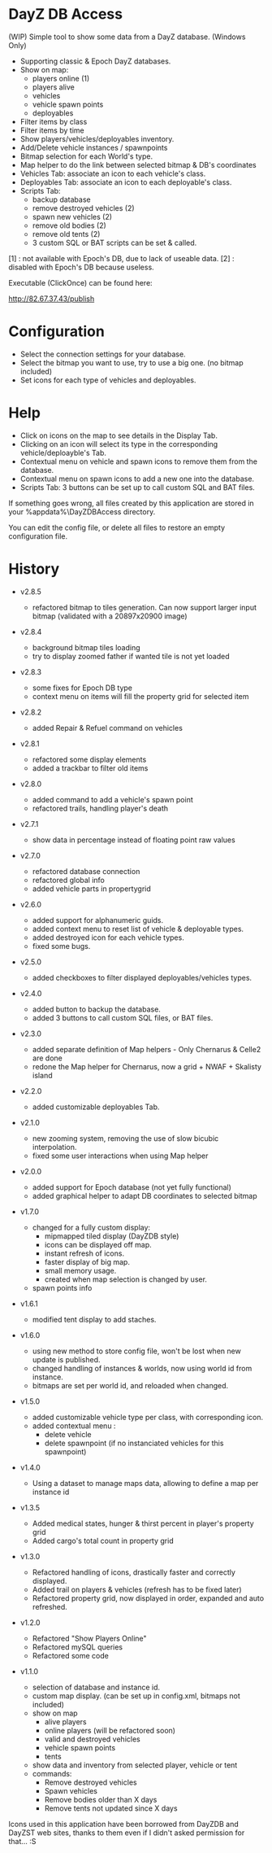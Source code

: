 DayZ DB Access
==============

(WIP) Simple tool to show some data from a DayZ database. (Windows Only)

 - Supporting classic & Epoch DayZ databases.
 - Show on map:
	- players online (1)
	- players alive
	- vehicles
	- vehicle spawn points
	- deployables
 - Filter items by class
 - Filter items by time
 - Show players/vehicles/deployables inventory.
 - Add/Delete vehicle instances / spawnpoints
 - Bitmap selection for each World's type.
 - Map helper to do the link between selected bitmap & DB's coordinates
 - Vehicles Tab: associate an icon to each vehicle's class.
 - Deployables Tab: associate an icon to each deployable's class.
 - Scripts Tab:
	- backup database
	- remove destroyed vehicles (2)
	- spawn new vehicles (2)
	- remove old bodies (2)
	- remove old tents (2)
	- 3 custom SQL or BAT scripts can be set & called.

[1] : not available with Epoch's DB, due to lack of useable data.
[2] : disabled with Epoch's DB because useless.

Executable (ClickOnce) can be found here:

http://82.67.37.43/publish


Configuration
=============

 - Select the connection settings for your database.
 - Select the bitmap you want to use, try to use a big one. (no bitmap included)
 - Set icons for each type of vehicles and deployables.

Help
====

 - Click on icons on the map to see details in the Display Tab.
 - Clicking on an icon will select its type in the corresponding vehicle/deploayble's Tab.
 - Contextual menu on vehicle and spawn icons to remove them from the database.
 - Contextual menu on spawn icons to add a new one into the database.
 - Scripts Tab: 3 buttons can be set up to call custom SQL and BAT files.

If something goes wrong, all files created by this application are stored in your %appdata%\DayZDBAccess directory.

You can edit the config file, or delete all files to restore an empty configuration file.


History
=======
 - v2.8.5
	- refactored bitmap to tiles generation. Can now support larger input bitmap (validated with a 20897x20900 image)

 - v2.8.4
	- background bitmap tiles loading
	- try to display zoomed father if wanted tile is not yet loaded

 - v2.8.3
	- some fixes for Epoch DB type
	- context menu on items will fill the property grid for selected item

 - v2.8.2
	- added Repair & Refuel command on vehicles

 - v2.8.1
	- refactored some display elements
	- added a trackbar to filter old items

 - v2.8.0
	- added command to add a vehicle's spawn point
	- refactored trails, handling player's death

 - v2.7.1
	- show data in percentage instead of floating point raw values

 - v2.7.0
	- refactored database connection
	- refactored global info
	- added vehicle parts in propertygrid

 - v2.6.0
	- added support for alphanumeric guids.
	- added context menu to reset list of vehicle & deployable types.
	- added destroyed icon for each vehicle types.
	- fixed some bugs.

 - v2.5.0
	- added checkboxes to filter displayed deployables/vehicles types.

 - v2.4.0
	- added button to backup the database.
	- added 3 buttons to call custom SQL files, or BAT files.

 - v2.3.0
	- added separate definition of Map helpers - Only Chernarus & Celle2 are done
	- redone the Map helper for Chernarus, now a grid + NWAF + Skalisty island

 - v2.2.0
	- added customizable deployables Tab.

 - v2.1.0
 	- new zooming system, removing the use of slow bicubic interpolation.
 	- fixed some user interactions when using Map helper

 - v2.0.0
 	- added support for Epoch database (not yet fully functional)
 	- added graphical helper to adapt DB coordinates to selected bitmap

 - v1.7.0
 	- changed for a fully custom display:
  		- mipmapped tiled display (DayZDB style)
  		- icons can be displayed off map.
  		- instant refresh of icons.
  		- faster display of big map.
  		- small memory usage.
  		- created when map selection is changed by user.
 	- spawn points info

 - v1.6.1
 	- modified tent display to add staches.

 - v1.6.0
 	- using new method to store config file, won't be lost when new update is published.
 	- changed handling of instances & worlds, now using world id from instance.
 	- bitmaps are set per world id, and reloaded when changed.

 - v1.5.0
 	- added customizable vehicle type per class, with corresponding icon.
 	- added contextual menu :
  		- delete vehicle
  		- delete spawnpoint (if no instanciated vehicles for this spawnpoint)

 - v1.4.0
 	- Using a dataset to manage maps data, allowing to define a map per instance id 

 - v1.3.5
 	- Added medical states, hunger & thirst percent in player's property grid
 	- Added cargo's total count in property grid

 - v1.3.0
 	- Refactored handling of icons, drastically faster and correctly displayed.
 	- Added trail on players & vehicles (refresh has to be fixed later)
 	- Refactored property grid, now displayed in order, expanded and auto refreshed.

 - v1.2.0
	- Refactored "Show Players Online"
 	- Refactored mySQL queries
 	- Refactored some code

 - v1.1.0
 	- selection of database and instance id.
 	- custom map display. (can be set up in config.xml, bitmaps not included)
 	- show on map
  		- alive players
  		- online players (will be refactored soon)
  		- valid and destroyed vehicles
  		- vehicle spawn points
  		- tents
 	- show data and inventory from selected player, vehicle or tent
 	- commands:
  		- Remove destroyed vehicles
  		- Spawn vehicles
  		- Remove bodies older than X days
  		- Remove tents not updated since X days

Icons used in this application have been borrowed from DayZDB and DayZST web sites, thanks to them even if I didn't asked permission for that... :S
